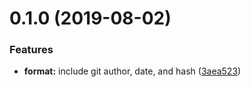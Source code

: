 # 0.1.0 (2019-08-02)


### Features

* **format:** include git author, date, and hash ([3aea523](https://github.com/JamieMason/eslint-formatter-git-log/commit/3aea523))



